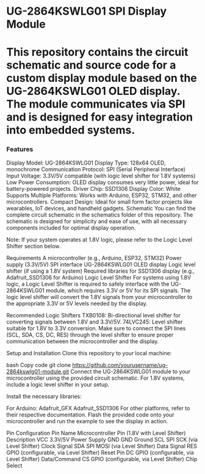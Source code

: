 # UG-2864KSWLG01 SPI Display Module

# This repository contains the circuit schematic and source code for a custom display module based on the UG-2864KSWLG01 OLED display. The module communicates via SPI and is designed for easy integration into embedded systems.

### Features
Display Model: UG-2864KSWLG01
Display Type: 128x64 OLED, monochrome
Communication Protocol: SPI (Serial Peripheral Interface)
Input Voltage: 3.3V/5V compatible (with logic level shifter for 1.8V systems)
Low Power Consumption: OLED display consumes very little power, ideal for battery-powered projects.
Driver Chip: SSD1306
Display Color: White
Supports Multiple Platforms: Works with Arduino, ESP32, STM32, and other microcontrollers.
Compact Design: Ideal for small form factor projects like wearables, IoT devices, and handheld gadgets.
Schematic
You can find the complete circuit schematic in the schematics folder of this repository. The schematic is designed for simplicity and ease of use, with all necessary components included for optimal display operation.

Note: If your system operates at 1.8V logic, please refer to the Logic Level Shifter section below.

Requirements
A microcontroller (e.g., Arduino, ESP32, STM32)
Power supply (3.3V/5V)
SPI interface
UG-2864KSWLG01 OLED display
Logic level shifter (if using a 1.8V system)
Required libraries for SSD1306 display (e.g., Adafruit_SSD1306 for Arduino)
Logic Level Shifter
For systems using 1.8V logic, a Logic Level Shifter is required to safely interface with the UG-2864KSWLG01 module, which requires 3.3V or 5V for its SPI signals. The logic level shifter will convert the 1.8V signals from your microcontroller to the appropriate 3.3V or 5V levels needed by the display.

Recommended Logic Shifters
TXB0108: Bi-directional level shifter for converting signals between 1.8V and 3.3V/5V.
74LVC245: Level shifter suitable for 1.8V to 3.3V conversion.
Make sure to connect the SPI lines (SCL, SDA, CS, DC, RES) through the level shifter to ensure proper communication between the microcontroller and the display.

Setup and Installation
Clone this repository to your local machine:

bash
Copy code
git clone https://github.com/yourusername/ug-2864kswlg01-module.git
Connect the UG-2864KSWLG01 module to your microcontroller using the provided circuit schematic. For 1.8V systems, include a logic level shifter in your setup.

Install the necessary libraries:

For Arduino:
Adafruit_GFX
Adafruit_SSD1306
For other platforms, refer to their respective documentation.
Flash the provided code onto your microcontroller and run the example to see the display in action.

Pin Configuration
Pin Name	Microcontroller Pin (1.8V with Level Shifter)	Description
VCC	3.3V/5V	Power Supply
GND	GND	Ground
SCL	SPI SCK (via Level Shifter)	Clock Signal
SDA	SPI MOSI (via Level Shifter)	Data Signal
RES	GPIO (configurable, via Level Shifter)	Reset Pin
DC	GPIO (configurable, via Level Shifter)	Data/Command
CS	GPIO (configurable, via Level Shifter)	Chip Select
